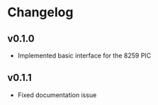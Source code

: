 # Changelog

## v0.1.0

- Implemented basic interface for the 8259 PIC

## v0.1.1

- Fixed documentation issue
